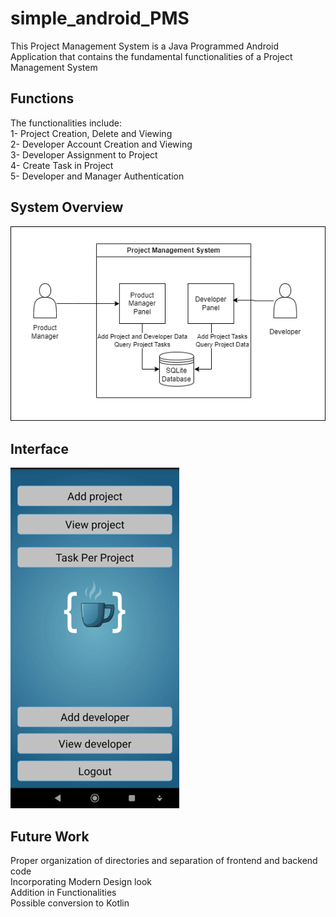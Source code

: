 # simple_android_PMS
This Project Management System is a Java Programmed Android Application that contains the fundamental functionalities of a Project Management System

## Functions
The functionalities include:<br>
1- Project Creation, Delete and Viewing<br>
2- Developer Account Creation and Viewing<br>
3- Developer Assignment to Project<br>
4- Create Task in Project<br>
5- Developer and Manager Authentication

## System Overview
![Screenshot of the application](AArchitecturePMS.drawio.png)

## Interface
![Screenshot of the application](image.png)

## Future Work
Proper organization of directories and separation of frontend and backend code <br>
Incorporating Modern Design look <br>
Addition in Functionalities <br>
Possible conversion to Kotlin <br>


